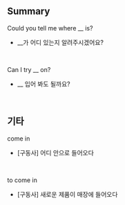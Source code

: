 ## Summary

Could you tell me where __ is?
- __가 어디 있는지 알려주시겠어요?

<br>

Can I try __ on?
- __ 입어 봐도 될까요?

<br>

## 기타

come in
- [구동사] 어디 안으로 들어오다

<br>

to come in
- [구동사] 새로운 제품이 매장에 들어오다
